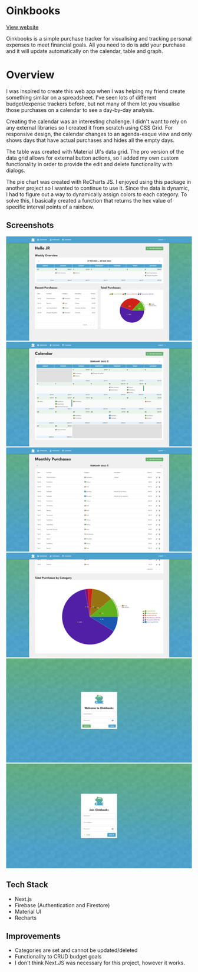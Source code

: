 # Oinkbooks

[View website](https://jrlnd-projects-oinkbooks.vercel.app/)

Oinkbooks is a simple purchase tracker for visualising and tracking personal expenses to meet financial goals. All you need to do is add your purchase and it will update automatically on the calendar, table and graph.

# Overview

I was inspired to create this web app when I was helping my friend create something similar on a spreadsheet. I've seen lots of different budget/expense trackers before, but
not many of them let you visualise those purchases on a calendar to see a day-by-day analysis. 

Creating the calendar was an interesting challenge. I didn't want to rely on any external libraries so I created it from scratch using CSS Grid. For responsive design, the calendar
changes to an agenda-esque view and only shows days that have actual purchases and hides all the empty days. 

The table was created with Material UI's data grid. The pro version of the data grid allows for external button actions, so I added my own custom functionality in order to provide
the edit and delete functionality with dialogs.

The pie chart was created with ReCharts JS. I enjoyed using this package in another project so I wanted to continue to use it. Since the data is dynamic, I had to figure out a way to
dynamically assign colors to each category. To solve this, I basically created a function that returns the hex value of specific interval points of a rainbow.

## Screenshots

![dashboard screenshot](/screenshots/dashboard.png)
![calendar screenshot](/screenshots/calendar.png)
![purchase table screenshot](/screenshots/purchases-1.png)
![purchase chart screenshot](/screenshots/purchases-2.png)
![login screenshot](/screenshots/login.png)
![register screenshot](/screenshots/register.png)


## Tech Stack
- Next.js
- Firebase (Authentication and Firestore)
- Material UI
- Recharts

## Improvements
- Categories are set and cannot be updated/deleted
- Functionality to CRUD budget goals
- I don't think Next.JS was necessary for this project, however it works.
